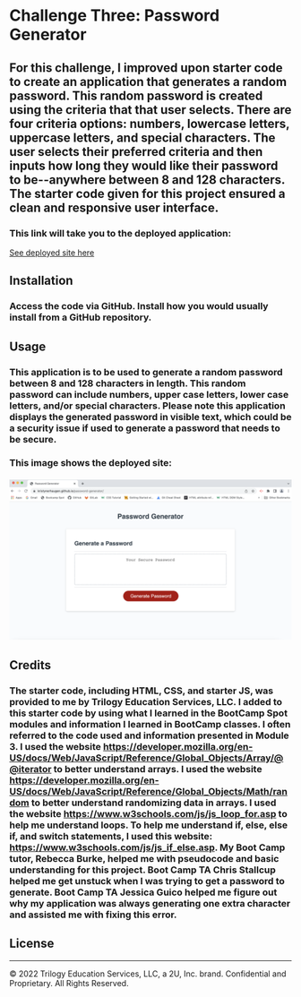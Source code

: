 # Challenge Three: Password Generator

## For this challenge, I improved upon starter code to create an application that generates a random password. This random password is created using the criteria that that user selects. There are four criteria options: numbers, lowercase letters, uppercase letters, and special characters. The user selects their preferred criteria and then inputs how long they would like their password to be--anywhere between 8 and 128 characters. The starter code given for this project ensured a clean and responsive user interface. 

### This link will take you to the deployed application:

[See deployed site here](https://kristynerhaugen.github.io/password-generator/)

## Installation
### Access the code via GitHub. Install how you would usually install from a GitHub repository. 

## Usage
### This application is to be used to generate a random password between 8 and 128 characters in length. This random password can include numbers, upper case letters, lower case letters, and/or special characters. Please note this application displays the generated password in visible text, which could be a security issue if used to generate a password that needs to be secure. 

### This image shows the deployed site:
#### ![Screen Shot](Assets/Images/ScreenShot.png)

## Credits 
### The starter code, including HTML, CSS, and starter JS, was provided to me by Trilogy Education Services, LLC. I added to this starter code by using what I learned in the BootCamp Spot modules and information I learned in BootCamp classes. I often referred to the code used and information presented in Module 3. I used the website https://developer.mozilla.org/en-US/docs/Web/JavaScript/Reference/Global_Objects/Array/@@iterator  to better understand arrays. I used the website https://developer.mozilla.org/en-US/docs/Web/JavaScript/Reference/Global_Objects/Math/random to better understand randomizing data in arrays. I used the website https://www.w3schools.com/js/js_loop_for.asp to help me understand loops. To help me understand if, else, else if, and switch statements, I used this website: https://www.w3schools.com/js/js_if_else.asp. My Boot Camp tutor, Rebecca Burke, helped me with pseudocode and basic understanding for this project. Boot Camp TA Chris Stallcup helped me get unstuck when I was trying to get a password to generate. Boot Camp TA Jessica Guico helped me figure out why my application was always generating one extra character and assisted me with fixing this error. 

## License
- - -
© 2022 Trilogy Education Services, LLC, a 2U, Inc. brand. Confidential and Proprietary. All Rights Reserved.

